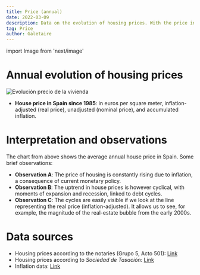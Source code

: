 ```yaml
---
title: Price (annual)
date: 2022-03-09
description: Data on the evolution of housing prices. With the price in euros per m2 adjusted for inflation, unadjusted, and with the sum in euros of accumulated inflation.
tag: Price
author: Galetaire
---
```


import Image from 'next/image'

# Annual evolution of housing prices

![Evolución precio de la vivienda](/images/preuhistoric.png)

- **House price in Spain since 1985**: in euros per square meter, inflation-adjusted (real price), unadjusted (nominal price), and accumulated inflation.

# Interpretation and observations

The chart from above shows the average annual house price in Spain. Some brief observations:

- **Observation A**: The price of housing is constantly rising due to inflation, a consequence of current monetary policy.
- **Observation B**: The uptrend in house prices is however cyclical, with moments of expansion and recession, linked to debt cycles.
- **Observation C**: The cycles are easily visible if we look at the line representing the real price (inflation-adjusted). It allows us to see, for example, the magnitude of the real-estate bubble from the early 2000s.

# Data sources

- Housing prices according to the notaries (Grupo 5, Acto 501): [Link](http://www.notariado.org/liferay/web/cien/estadisticas-al-completo)
- Housing prices according to _Sociedad de Tasación_: [Link](https://www.st-tasacion.es/informe-de-tendencias-digital/)
- Inflation data: [Link](https://www.inflation.eu/en/inflation-rates/spain/historic-inflation/cpi-inflation-spain.aspx)
